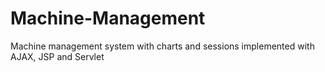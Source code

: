 # Machine-Management
Machine management system with charts and sessions implemented with AJAX, JSP and Servlet
